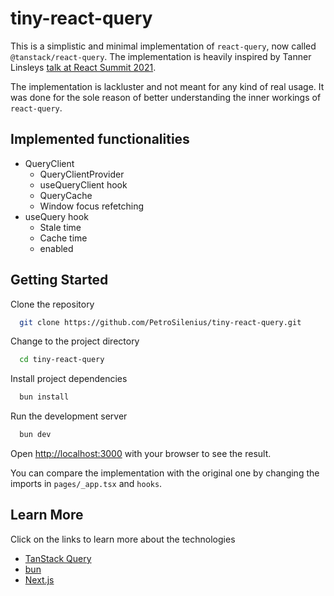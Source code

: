 # tiny-react-query

This is a simplistic and minimal implementation of `react-query`, now called `@tanstack/react-query`. The implementation is heavily inspired by Tanner Linsleys [talk at React Summit 2021](https://www.youtube.com/watch?v=9SrIirrnwk0).

The implementation is lackluster and not meant for any kind of real usage. It was done for the sole reason of better understanding the inner workings of `react-query`.

## Implemented functionalities

- QueryClient
  - QueryClientProvider
  - useQueryClient hook
  - QueryCache
  - Window focus refetching
- useQuery hook
  - Stale time
  - Cache time
  - enabled

## Getting Started

Clone the repository

```bash
  git clone https://github.com/PetroSilenius/tiny-react-query.git
```

Change to the project directory

```bash
  cd tiny-react-query
```

Install project dependencies

```bash
  bun install
```

Run the development server

```bash
  bun dev
```

Open [http://localhost:3000](http://localhost:3000) with your browser to see the result.

You can compare the implementation with the original one by changing the imports in `pages/_app.tsx` and `hooks`.

## Learn More

Click on the links to learn more about the technologies

- [TanStack Query](https://tanstack.com/query)
- [bun](https://bun.sh/)
- [Next.js](https://nextjs.org/docs)
